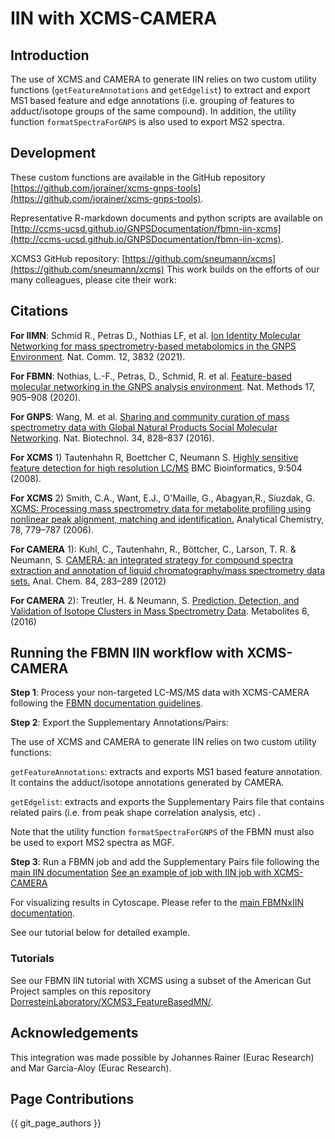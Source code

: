 # IIN with XCMS-CAMERA

## Introduction

The use of XCMS and CAMERA to generate IIN relies on two custom utility functions (`getFeatureAnnotations` and `getEdgelist`) to extract and export MS1 based feature and edge annotations (i.e. grouping of features to adduct/isotope groups of the same compound). In addition, the utility function `formatSpectraForGNPS` is also used to export MS2 spectra.


## Development

These custom functions are available in the GitHub repository [https://github.com/jorainer/xcms-gnps-tools](https://github.com/jorainer/xcms-gnps-tools).

Representative R-markdown documents and python scripts are available on [http://ccms-ucsd.github.io/GNPSDocumentation/fbmn-iin-xcms](http://ccms-ucsd.github.io/GNPSDocumentation/fbmn-iin-xcms). 

XCMS3 GitHub repository: [https://github.com/sneumann/xcms](https://github.com/sneumann/xcms)
This work builds on the efforts of our many colleagues, please cite their work: 

## Citations

**For IIMN**: Schmid R., Petras D., Nothias LF, et al. [Ion Identity Molecular Networking for mass spectrometry-based metabolomics in the GNPS Environment](https://www.nature.com/articles/s41467-021-23953-9). Nat. Comm. 12, 3832 (2021).

**For FBMN**: Nothias, L.-F., Petras, D., Schmid, R. et al. [Feature-based molecular networking in the GNPS analysis environment](https://www.nature.com/articles/s41592-020-0933-6). Nat. Methods 17, 905–908 (2020).

**For GNPS**: Wang, M. et al. [Sharing and community curation of mass spectrometry data with Global Natural Products Social Molecular Networking](https://doi.org/10.1038/nbt.3597). Nat. Biotechnol. 34, 828–837 (2016).

**For XCMS** 1) Tautenhahn R, Boettcher C, Neumann S. [Highly sensitive feature detection for
high resolution LC/MS](https://doi.org/10.1186/1471-2105-9-504) BMC
Bioinformatics, 9:504 (2008).

**For XCMS** 2) Smith, C.A., Want, E.J., O'Maille, G., Abagyan,R., Siuzdak, G. [XCMS: Processing
mass spectrometry data for metabolite profiling using nonlinear peak alignment, matching and identification.](https://pubs.acs.org/doi/10.1021/ac051437y)
Analytical Chemistry, 78, 779–787 (2006).

**For CAMERA** 1): Kuhl, C., Tautenhahn, R., Böttcher, C., Larson, T. R. & Neumann, S. [CAMERA: an integrated strategy for compound spectra extraction and annotation of liquid chromatography/mass spectrometry data sets.](https://doi.org/10.1021/ac202450g) Anal. Chem. 84, 283–289 (2012)

**For CAMERA** 2): Treutler, H. & Neumann, S. [Prediction, Detection, and Validation of Isotope Clusters in Mass Spectrometry Data](http://dx.doi.org/10.3390/metabo6040037). Metabolites 6, (2016)

## Running the FBMN IIN workflow with XCMS-CAMERA

**Step 1**: Process your non-targeted LC-MS/MS data with XCMS-CAMERA following the [FBMN documentation guidelines](featurebasedmolecularnetworking-with-xcms3.md).

**Step 2**: Export the Supplementary Annotations/Pairs:

The use of XCMS and CAMERA to generate IIN relies on two custom utility functions:

`getFeatureAnnotations`: extracts and exports MS1 based feature annotation. It contains the adduct/isotope annotations generated by CAMERA.

`getEdgelist`: extracts and exports the Supplementary Pairs file that contains related pairs (i.e. from peak shape correlation analysis, etc) . 

Note that the utility function `formatSpectraForGNPS` of the FBMN must also be used to export MS2 spectra as MGF.

**Step 3**: Run a FBMN job and add the Supplementary Pairs file following the [main IIN documentation](fbmn-iin.md)
[See an example of job with IIN job with XCMS-CAMERA](https://gnps.ucsd.edu/ProteoSAFe/status.jsp?task=1602e1709167425cac1c5441d9919a57)

For visualizing results in Cytoscape. Please refer to the [main FBMNxIIN documentation](fbmn-iin.md).

See our tutorial below for detailed example.


### Tutorials

See our FBMN IIN tutorial with XCMS using a subset of the American Gut Project samples on this repository [DorresteinLaboratory/XCMS3_FeatureBasedMN/](https://github.com/DorresteinLaboratory/XCMS3_FeatureBasedMN/).


## Acknowledgements

This integration was made possible by Johannes Rainer (Eurac Research) and Mar Garcia-Aloy (Eurac Research). 

## Page Contributions

{{ git_page_authors }}
